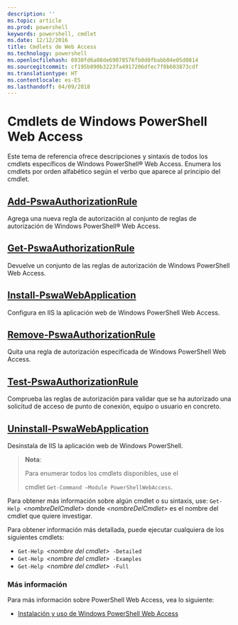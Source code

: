 ```yaml
---
description: ''
ms.topic: article
ms.prod: powershell
keywords: powershell, cmdlet
ms.date: 12/12/2016
title: Cmdlets de Web Access
ms.technology: powershell
ms.openlocfilehash: 6930fd6a08de69078576fb0d0fbabb04e05d0814
ms.sourcegitcommit: cf195b090b3223fa4917206dfec7f0b603873cdf
ms.translationtype: HT
ms.contentlocale: es-ES
ms.lasthandoff: 04/09/2018
---
```

# <a name="windows-powershell-web-access-cmdlets"></a>Cmdlets de Windows PowerShell Web Access

Este tema de referencia ofrece descripciones y sintaxis de todos los cmdlets específicos de Windows PowerShell® Web Access. Enumera los cmdlets por orden alfabético según el verbo que aparece al principio del cmdlet.

## <a name="add-pswaauthorizationruleadd-pswaauthorizationrulemd"></a>[Add-PswaAuthorizationRule](add-pswaauthorizationrule.md)

Agrega una nueva regla de autorización al conjunto de reglas de autorización de Windows PowerShell® Web Access.

## <a name="get-pswaauthorizationruleget-pswaauthorizationrulemd"></a>[Get-PswaAuthorizationRule](get-pswaauthorizationrule.md)

Devuelve un conjunto de las reglas de autorización de Windows PowerShell Web Access.

## <a name="install-pswawebapplicationinstall-pswawebapplicationmd"></a>[Install-PswaWebApplication](install-pswawebapplication.md)

Configura en IIS la aplicación web de Windows PowerShell Web Access.

## <a name="remove-pswaauthorizationruleremove-pswaauthorizationrulemd"></a>[Remove-PswaAuthorizationRule](remove-pswaauthorizationrule.md)

Quita una regla de autorización especificada de Windows PowerShell Web Access.

## <a name="test-pswaauthorizationruletest-pswaauthorizationrulemd"></a>[Test-PswaAuthorizationRule](test-pswaauthorizationrule.md)

Comprueba las reglas de autorización para validar que se ha autorizado una solicitud de acceso de punto de conexión, equipo o usuario en concreto.

## <a name="uninstall-pswawebapplicationuninstall-pswawebapplicationmd"></a>[Uninstall-PswaWebApplication](uninstall-pswawebapplication.md)

Desinstala de IIS la aplicación web de Windows PowerShell.

>**Nota**:
>
>Para enumerar todos los cmdlets disponibles, use el
>
> cmdlet `Get-Command –Module PowerShellWebAccess`.

Para obtener más información sobre algún cmdlet o su sintaxis, use: `Get-Help `*&lt;nombreDelCmdlet&gt;* donde *&lt;nombreDelCmdlet&gt;* es el nombre del cmdlet que quiere investigar.

Para obtener información más detallada, puede ejecutar cualquiera de los siguientes cmdlets:

- `Get-Help `*&lt;nombre del cmdlet&gt;*` -Detailed`
- `Get-Help `*&lt;nombre del cmdlet&gt;*` -Examples`
- `Get-Help `*&lt;nombre del cmdlet&gt;*` -Full`

### <a name="more-information"></a>Más información

Para más información sobre PowerShell Web Access, vea lo siguiente:

- [Instalación y uso de Windows PowerShell Web Access](../install-and-use-windows-powershell-web-access.md)